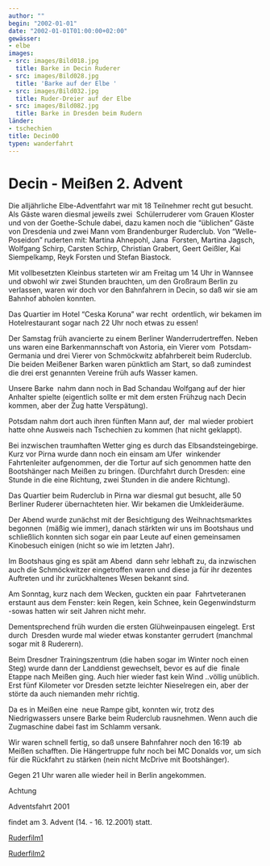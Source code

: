 ```yaml
---
author: ""
begin: "2002-01-01"
date: "2002-01-01T01:00:00+02:00"
gewässer:
- elbe
images:
- src: images/Bild018.jpg
  title: Barke in Decin Ruderer
- src: images/Bild028.jpg
  title: 'Barke auf der Elbe '
- src: images/Bild032.jpg
  title: Ruder-Dreier auf der Elbe
- src: images/Bild082.jpg
  title: Barke in Dresden beim Rudern
länder:
- tschechien
title: Decin00
typen: wanderfahrt
---
```



# Decin - Meißen 2. Advent


Die alljährliche Elbe-Adventfahrt war mit 18 Teilnehmer recht gut besucht. Als Gäste waren diesmal jeweils zwei  Schülerruderer vom Grauen Kloster und von der Goethe-Schule dabei, dazu kamen noch die “üblichen” Gäste von Dresdenia und zwei Mann vom Brandenburger Ruderclub. Von “Welle-Poseidon” ruderten mit: Martina Ahnepohl, Jana  Forsten, Martina Jagsch, Wolfgang Schirp, Carsten Schirp, Christian Grabert, Geert Geißler, Kai Siempelkamp, Reyk Forsten und Stefan Biastock.

Mit vollbesetzten Kleinbus starteten wir am Freitag um 14 Uhr in Wannsee  und obwohl wir zwei Stunden brauchten, um den Großraum Berlin zu verlassen, waren wir doch vor den Bahnfahrern in Decin, so daß wir sie am Bahnhof abholen konnten.

Das Quartier im Hotel “Ceska Koruna” war recht  ordentlich, wir bekamen im Hotelrestaurant sogar nach 22 Uhr noch etwas zu essen!

Der Samstag früh avancierte zu einem Berliner Wanderrudertreffen. Neben uns waren eine Barkenmannschaft von Astoria, ein Vierer vom  Potsdam-Germania und drei Vierer von Schmöckwitz abfahrbereit beim Ruderclub. Die beiden Meißener Barken waren pünktlich am Start, so daß zumindest die drei erst genannten Vereine früh aufs Wasser kamen.

Unsere Barke  nahm dann noch in Bad Schandau Wolfgang auf der hier Anhalter spielte (eigentlich sollte er mit dem ersten Frühzug nach Decin kommen, aber der Zug hatte Verspätung).

Potsdam nahm dort auch ihren fünften Mann auf, der  mal wieder probiert hatte ohne Ausweis nach Tschechien zu kommen (hat nicht geklappt).

Bei inzwischen traumhaften Wetter ging es durch das Elbsandsteingebirge. Kurz vor Pirna wurde dann noch ein einsam am Ufer  winkender Fahrtenleiter aufgenommen, der die Tortur auf sich genommen hatte den Bootshänger nach Meißen zu bringen. (Durchfahrt durch Dresden: eine Stunde in die eine Richtung, zwei Stunden in die andere Richtung).

Das Quartier beim Ruderclub in Pirna war diesmal gut besucht, alle 50 Berliner Ruderer übernachteten hier. Wir bekamen die Umkleideräume.

Der Abend wurde zunächst mit der Besichtigung des Weihnachtsmarktes begonnen  (mäßig wie immer), danach stärkten wir uns im Bootshaus und schließlich konnten sich sogar ein paar Leute auf einen gemeinsamen Kinobesuch einigen (nicht so wie im letzten Jahr).

Im Bootshaus ging es spät am Abend  dann sehr lebhaft zu, da inzwischen auch die Schmöckwitzer eingetroffen waren und diese ja für ihr dezentes Auftreten und ihr zurückhaltenes Wesen bekannt sind.

Am Sonntag, kurz nach dem Wecken, guckten ein paar  Fahrtveteranen erstaunt aus dem Fenster: kein Regen, kein Schnee, kein Gegenwindsturm  -sowas hatten wir seit Jahren nicht mehr.

Dementsprechend früh wurden die ersten Glühweinpausen eingelegt. Erst durch  Dresden wurde mal wieder etwas konstanter gerrudert (manchmal sogar mit 8 Ruderern).

Beim Dresdner Trainingszentrum (die haben sogar im Winter noch einen Steg) wurde dann der Landdienst gewechselt, bevor es auf die  finale Etappe nach Meißen ging. Auch hier wieder fast kein Wind ..völlig unüblich. Erst fünf Kilometer vor Dresden setzte leichter Nieselregen ein, aber der störte da auch niemanden mehr richtig.

Da es in Meißen eine  neue Rampe gibt, konnten wir, trotz des Niedrigwassers unsere Barke beim Ruderclub rausnehmen. Wenn auch die Zugmaschine dabei fast im Schlamm versank.

Wir waren schnell fertig, so daß unsere Bahnfahrer noch den 16:19  ab Meißen schafften. Die Hängertruppe fuhr noch bei MC Donalds vor, um sich für die Rückfahrt zu stärken (nein nicht McDrive mit Bootshänger).

Gegen 21 Uhr waren alle wieder heil in Berlin angekommen.

Achtung

Adventsfahrt 2001

findet am 3. Advent (14. - 16. 12.2001) statt.

[Ruderfilm1](/berichte/2000/hauptteil_film1)

[Ruderfilm2](/berichte/2000/hauptteil_film2)
